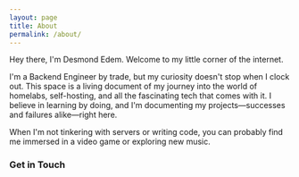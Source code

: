 ```yaml
---
layout: page
title: About
permalink: /about/
---
```


Hey there, I'm Desmond Edem. Welcome to my little corner of the internet.

I'm a Backend Engineer by trade, but my curiosity doesn't stop when I clock out. This space is a living document of my journey into the world of homelabs, self-hosting, and all the fascinating tech that comes with it. I believe in learning by doing, and I'm documenting my projects—successes and failures alike—right here.

When I'm not tinkering with servers or writing code, you can probably find me immersed in a video game or exploring new music.

<h3>Get in Touch</h3>

<div class="social-links">
  <a href="https://www.linkedin.com/in/desmondedem" target="_blank" title="LinkedIn">
    <i class="fab fa-linkedin"></i>
  </a>
  <a href="https://github.com/meetKazuki" target="_blank" title="Github">
    <i class="fab fa-github"></i>
  </a>
  <a href="mailto:meetdesmond.edem@gmail.com" title="Email">
    <i class="fas fa-envelope"></i>
  </a>
</div>
